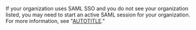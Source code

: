 If your organization uses SAML SSO and you do not see your organization listed, you may need to start an active SAML session for your organization. For more information, see "[AUTOTITLE](/apps/using-github-apps/saml-and-github-apps)."